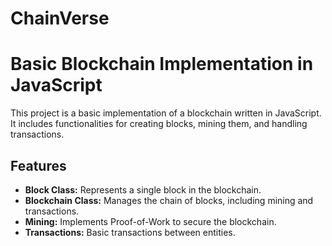 # ChainVerse

# Basic Blockchain Implementation in JavaScript

This project is a basic implementation of a blockchain written in JavaScript. It includes functionalities for creating blocks, mining them, and handling transactions.

## Features

- **Block Class:** Represents a single block in the blockchain.
- **Blockchain Class:** Manages the chain of blocks, including mining and transactions.
- **Mining:** Implements Proof-of-Work to secure the blockchain.
- **Transactions:** Basic transactions between entities.

